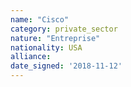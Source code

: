 ```yaml
---
name: "Cisco"
category: private_sector
nature: "Entreprise"
nationality: USA
alliance: 
date_signed: '2018-11-12'
---
```

    